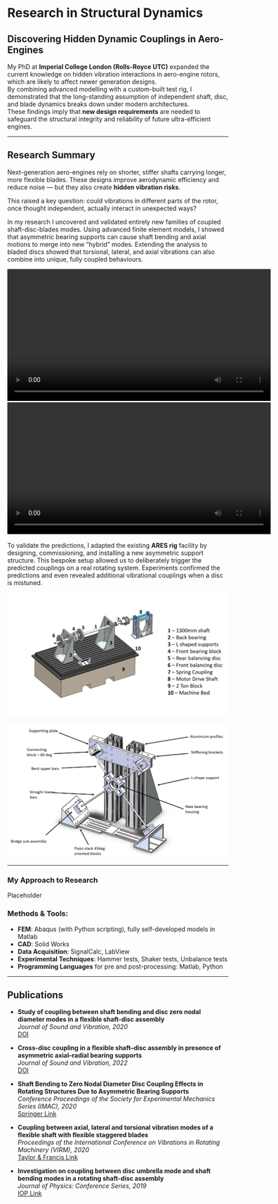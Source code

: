 # Research in Structural Dynamics

## Discovering Hidden Dynamic Couplings in Aero-Engines

My PhD at **Imperial College London (Rolls-Royce UTC)** expanded the current knowledge on hidden vibration interactions in aero-engine rotors, which are likely to affect newer generation designs.  
By combining advanced modelling with a custom-built test rig, I demonstrated that the long-standing assumption of independent shaft, disc, and blade dynamics breaks down under modern architectures.  
These findings imply that **new design requirements** are needed to safeguard the structural integrity and reliability of future ultra-efficient engines.

---

## Research Summary

Next-generation aero-engines rely on shorter, stiffer shafts carrying longer, more flexible blades.  These designs improve aerodynamic efficiency and reduce noise — but they also create **hidden vibration risks**.  

This raised a key question: could vibrations in different parts of the rotor, once thought independent, actually interact in unexpected ways?

In my research I uncovered and validated entirely new families of coupled shaft-disc-blades modes. Using advanced finite element models, I showed that asymmetric bearing supports can cause shaft bending and axial motions to merge into new “hybrid” modes. Extending the analysis to bladed discs showed that torsional, lateral, and axial vibrations can also combine into unique, fully coupled behaviours.

<video width="600" controls>
  <source src="/assets/videos/IMAC_Mode_6_NR.mp4" type="video/mp4">
  Your browser does not support the video tag.
</video>

<video width="600" controls>
  <source src="/assets/videos/Blades_290.mp4" type="video/mp4">
  Your browser does not support the video tag.
</video>


To validate the predictions, I adapted the existing **ARES rig** facility by designing, commissioning, and installing a new asymmetric support structure. This bespoke setup allowed us to deliberately trigger the predicted couplings on a real rotating system. Experiments confirmed the predictions and even revealed additional vibrational couplings when a disc is mistuned.

![ARES Test Facility](assets/images/ARES_OLD_CAD_3_page-0001.jpg)

![ARES Test Facility](assets/images/Assembly_Cool_Picture2_page-0001.jpg)

---
### My Approach to Research

Placeholder

### Methods & Tools:

- **FEM**: Abaqus (with Python scripting), fully self-developed models in Matlab
- **CAD**: Solid Works
- **Data Acquisition**: SignalCalc, LabView
- **Experimental Techniques**: Hammer tests, Shaker tests, Unbalance tests
- **Programming Languages** for pre and post-processing: Matlab, Python

---

## Publications

- **Study of coupling between shaft bending and disc zero nodal diameter modes in a flexible shaft-disc assembly**  
  *Journal of Sound and Vibration, 2020*  
  [DOI](https://doi.org/10.1016/j.jsv.2020.115362)

- **Cross-disc coupling in a flexible shaft–disc assembly in presence of asymmetric axial–radial bearing supports**  
  *Journal of Sound and Vibration, 2022*  
  [DOI](https://doi.org/10.1016/j.jsv.2022.116826)

- **Shaft Bending to Zero Nodal Diameter Disc Coupling Effects in Rotating Structures Due to Asymmetric Bearing Supports**  
  *Conference Proceedings of the Society for Experimental Mechanics Series (IMAC), 2020*  
  [Springer Link](https://link.springer.com/chapter/10.1007/978-3-030-47717-2_38)

- **Coupling between axial, lateral and torsional vibration modes of a flexible shaft with flexible staggered blades**  
  *Proceedings of the International Conference on Vibrations in Rotating Machinery (VIRM), 2020*  
  [Taylor & Francis Link](https://www.taylorfrancis.com/chapters/oa-edit/10.1201/9781003132639-21/coupling-axial-lateral-torsional-vibration-modes-flexible-shaft-flexible-staggered-blades-tuzzi-schwingshackl-green)

- **Investigation on coupling between disc umbrella mode and shaft bending modes in a rotating shaft-disc assembly**  
  *Journal of Physics: Conference Series, 2019*  
  [IOP Link](https://iopscience.iop.org/issue/1742-6596/1264/1)
